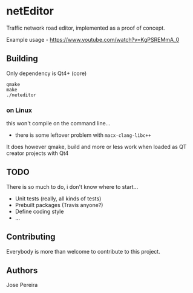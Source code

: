 # netEditor

Traffic network road editor, implemented as a proof of concept.

Example usage - https://www.youtube.com/watch?v=KgPSREMmA_0

## Building
Only dependency is Qt4+ (core) 
```
qmake
make
./neteditor
```

### on Linux
this won't compile on the command line...
* there is some leftover problem with `macx-clang-libc++`
 
It does however qmake, build and more or less work when loaded as QT creator projects with Qt4

## TODO
There is so much to do, i don't know where to start...
* Unit tests (really, all kinds of tests)
* Prebuilt packages (Travis anyone?)
* Define coding style
* ...

## Contributing
Everybody is more than welcome to contribute to this project.

## Authors
Jose Pereira
